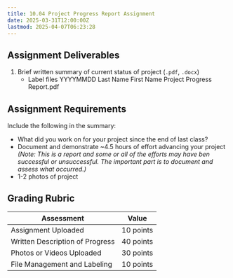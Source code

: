 ```yaml
---
title: 10.04 Project Progress Report Assignment
date: 2025-03-31T12:00:00Z
lastmod: 2025-04-07T06:23:28
---
```


## Assignment Deliverables

1. Brief written summary of current status of project (`.pdf`, `.docx`)
   - Label files YYYYMMDD Last Name First Name Project Progress Report.pdf

## Assignment Requirements

Include the following in the summary:

- What did you work on for your project since the end of last class?
- Document and demonstrate ~4.5 hours of effort advancing your project _(Note: This is a report and some or all of the efforts may have ben successful or unsuccessful. The important part is to document and assess what occurred.)_
- 1-2 photos of project

## Grading Rubric

<div class="responsive-table-markdown">

| Assessment                      | Value     |
| ------------------------------- | --------- |
| Assignment Uploaded             | 10 points |
| Written Description of Progress | 40 points |
| Photos or Videos Uploaded       | 30 points |
| File Management and Labeling    | 10 points |

</div>
